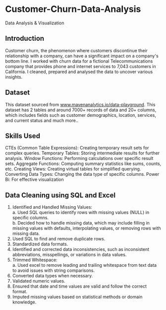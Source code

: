 # Customer-Churn-Data-Analysis
Data Analysis &amp; Visualization

## Introduction
Customer churn, the phenomenon where customers discontinue their relationship with a company, can have a significant impact on a company's bottom line. I worked with churn data for a fictional Telecommunications company that provides phone and internet services to 7,043 customers in California. I cleaned, prepared and analysed the data to uncover various insights.

## Dataset
This dataset sourced from www.mavenanalytics.io/data-playground. This dataset has 2 tables and around 7000+ records of data and 20+ columns, which includes fields such as customer demographics, location, services, and current status and much more..

## Skills Used
CTEs (Common Table Expressions): Creating temporary result sets for complex queries.
Temporary Tables: Storing intermediate results for further analysis.
Window Functions: Performing calculations over specific result sets.
Aggregate Functions: Computing summary statistics like sums, counts, etc.
Creating Views: Creating virtual tables for simplified querying.
Converting Data Types: Changing the data type of specific columns.
Power Bi: For effective visualization

## Data Cleaning using SQL and Excel
1. Identified and Handled Missing Values:  
  a. Used SQL queries to identify rows with missing values (NULL) in specific columns.  
  b. Decided how to handle missing data, which may include filling in missing values with defaults, interpolating values, or removing rows with missing data.  
3. Used SQL to find and remove duplicate rows.  
4. Standardized data formats.  
5. Identified and corrected data inconsistencies, such as inconsistent abbreviations, misspellings, or variations in data values.  
6. Trimmed Whitespace:  
  a. Used excel to remove leading and trailing whitespace from text data to avoid issues with string comparisons.  
7. Converted data types when necessary.  
8. Validated numeric values.  
9. Ensured that date and time values are valid and follow the correct format.  
10. Imputed missing values based on statistical methods or domain knowledge.  
